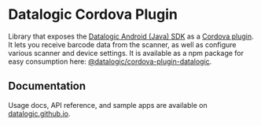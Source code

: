 # Datalogic Cordova Plugin

Library that exposes the [Datalogic Android (Java) SDK](https://github.com/datalogic/datalogic-android-sdk) as a [Cordova plugin](https://cordova.apache.org/plugins/?q=cordova-plugin-datalogic). It lets you receive barcode data from the scanner, as well as configure various scanner and device settings. It is available as a npm package for easy consumption here: [@datalogic/cordova-plugin-datalogic](https://www.npmjs.com/package/@datalogic/cordova-plugin-datalogic).

## Documentation

Usage docs, API reference, and sample apps are available on [datalogic.github.io](https://datalogic.github.io/cordova/overview).
